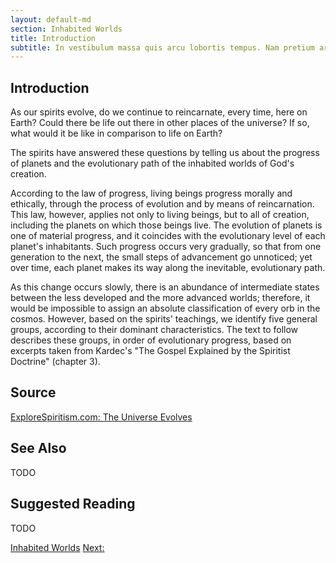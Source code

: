 ```yaml
---
layout: default-md
section: Inhabited Worlds
title: Introduction
subtitle: In vestibulum massa quis arcu lobortis tempus. Nam pretium arcu in odio vulputate luctus.
---
```


## Introduction
As our spirits evolve, do we continue to reincarnate, every time, here on Earth? Could there be life out there in other places of the universe? If so, what would it be like in comparison to life on Earth?

The spirits have answered these questions by telling us about the progress of planets and the evolutionary path of the inhabited worlds of God's creation.  

According to the law of progress, living beings progress morally and ethically, through the process of evolution and by means of reincarnation. This law, however, applies not only to living beings, but to all of creation, including the planets on which those beings live. The evolution of planets is one of material progress, and it coincides with the evolutionary level of each planet's inhabitants. Such progress occurs very gradually,  so that from one generation to the next, the small steps of advancement go unnoticed; yet over time, each planet makes its way along the inevitable, evolutionary path.

As this change occurs slowly, there is an abundance of intermediate states between the less developed and the more advanced worlds; therefore, it would be impossible to assign an absolute classification of every orb in the cosmos. However, based on the spirits' teachings, we identify five general groups, according to their dominant characteristics. The text to follow describes these groups, in order of evolutionary progress, based on excerpts taken from Kardec's "The Gospel Explained by the Spiritist Doctrine" (chapter 3). 

## Source
[ExploreSpiritism.com: The Universe Evolves](//www.explorespiritism.com/Philosophy_Reincarnation_Universe%20Evolves_Intro.htm)


## See Also
TODO


## Suggested Reading
TODO




<a href="./" class="button special">Inhabited Worlds</a>
<a href="Types of Worlds" class="button">Next: </a>
